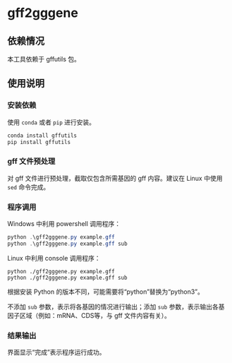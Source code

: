 # gff2gggene

## 依赖情况

本工具依赖于 gffutils 包。

## 使用说明

### 安装依赖

使用 `conda` 或者 `pip` 进行安装。

``` powershell
conda install gffutils
pip install gffutils
```

### gff 文件预处理

对 gff 文件进行预处理，截取仅包含所需基因的 gff 内容。建议在 Linux 中使用 `sed` 命令完成。

### 程序调用

Windows 中利用 powershell 调用程序：

``` powershell
python .\gff2gggene.py example.gff
python .\gff2gggene.py example.gff sub
```

Linux 中利用 console 调用程序：

``` shell
python ./gff2gggene.py example.gff
python ./gff2gggene.py example.gff sub
```

根据安装 Python 的版本不同，可能需要将“python”替换为“python3”。

不添加 `sub` 参数，表示将各基因的情况进行输出；添加 `sub` 参数，表示输出各基因子区域（例如：mRNA、CDS等，与 gff 文件内容有关）。

### 结果输出

界面显示“完成”表示程序运行成功。
